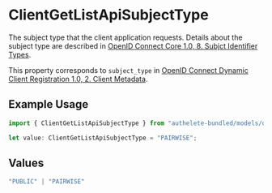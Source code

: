 # ClientGetListApiSubjectType

The subject type that the client application requests. Details about the subject type are described in
[OpenID Connect Core 1.0, 8. Subjct Identifier Types](https://openid.net/specs/openid-connect-core-1_0.html#SubjectIDTypes).

This property corresponds to `subject_type` in
[OpenID Connect Dynamic Client Registration 1.0, 2. Client Metadata](https://openid.net/specs/openid-connect-registration-1_0.html#ClientMetadata).


## Example Usage

```typescript
import { ClientGetListApiSubjectType } from "authelete-bundled/models/operations";

let value: ClientGetListApiSubjectType = "PAIRWISE";
```

## Values

```typescript
"PUBLIC" | "PAIRWISE"
```